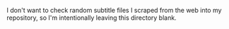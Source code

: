 I don't want to check random subtitle files I scraped from the web into my repository, so I'm intentionally leaving this directory blank.